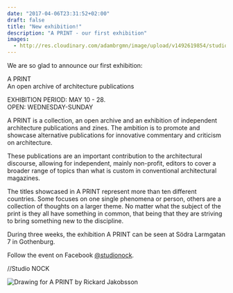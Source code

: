 ```yaml
---
date: "2017-04-06T23:31:52+02:00"
draft: false
title: "New exhibition!"
description: "A PRINT - our first exhibition"
images:
  - http://res.cloudinary.com/adambrgmn/image/upload/v1492619854/studio-nock/a-print.png
---
```


We are so glad to announce our first exhibition:

A PRINT  
An open archive of architecture publications

EXHIBITION PERIOD: MAY 10 - 28.  
OPEN: WEDNESDAY-SUNDAY
<!--more-->

A PRINT is a collection, an open archive and an exhibition of independent architecture publications and zines. The ambition is to promote and showcase alternative publications for innovative commentary and criticism on architecture.

These publications are an important contribution to the architectural discourse, allowing for independent, mainly non-profit, editors to cover a broader range of topics than what is custom in conventional architectural magazines.

The titles showcased in A PRINT represent more than ten different countries. Some focuses on one single phenomena or person, others are a collection of thoughts on a larger theme. No matter what the subject of the print is they all have something in common, that being that they are striving to bring something new to the discipline.

During three weeks, the exhibition A PRINT can be seen at Södra Larmgatan 7 in Gothenburg.

Follow the event on Facebook [@studionock](https://www.facebook.com/studionock/).

//Studio NOCK

![Drawing for A PRINT by Rickard Jakobsson](http://res.cloudinary.com/adambrgmn/image/upload/v1492619854/studio-nock/a-print.png)
